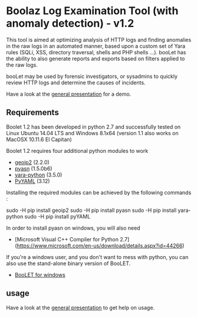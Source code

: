 Boolaz Log Examination Tool (with anomaly detection) - v1.2
===========================================================

This tool is aimed at optimizing analysis of HTTP logs and finding anomalies in the raw logs in an automated manner, based upon a custom set of Yara rules (SQLi, XSS, directory traversal, shells and PHP shells ...). booLet has the ability to also generate reports and exports based on filters applied to the raw logs.

booLet may be used by forensic investigators, or sysadmins to quickly review HTTP logs and determine the causes of incidents.

Have a look at the [general presentation](https://github.com/boolaz/BooLet/blob/master/README.md) for a demo.

Requirements
------------

Boolet 1.2 has been developed in python 2.7 and successfully tested on Linux Ubuntu 14.04 LTS and Windows 8.1x64 (version 1.1 also works on MacOSX 10.11.6 El Capitan)

Boolet 1.2 requires four additional python modules to work

- [geoip2](https://pypi.python.org/pypi/geoip2) (2.2.0)
- [pyasn](https://pypi.python.org/pypi/pyasn) (1.5.0b6)
- [yara-python](https://pypi.python.org/pypi/yara-python) (3.5.0)
- [PyYAML](https://pypi.python.org/pypi/pyYAML) (3.12)

Installing the required modules can be achieved by the following commands :

sudo -H pip install geoip2
sudo -H pip install pyasn
sudo -H pip install yara-python
sudo -H pip install pyYAML

In order to install pyasn on windows, you will also need

- [Microsoft Visual C++ Compiler for Python 2.7] (https://www.microsoft.com/en-us/download/details.aspx?id=44266)

If you're a windows user, and you don't want to mess with python, you can also use the stand-alone binary version of BooLET.
- [BooLET for windows](https://github.com/boolaz/BooLet/blob/master/booLet_1.2/windows/)

usage
-----

Have a look at the [general presentation](https://github.com/boolaz/BooLet/blob/master/README.md) to get help on usage.
